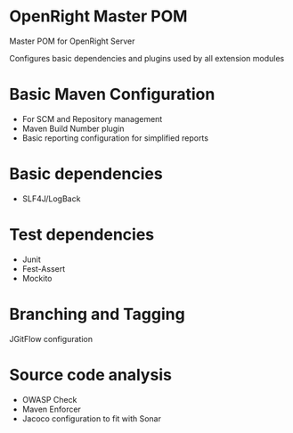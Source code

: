 # OpenRight Master POM
Master POM for OpenRight Server

Configures basic dependencies and plugins used by all extension modules

# Basic Maven Configuration
- For SCM and Repository management
- Maven Build Number plugin
- Basic reporting configuration for simplified reports

# Basic dependencies
- SLF4J/LogBack

# Test dependencies
- Junit
- Fest-Assert
- Mockito

# Branching and Tagging
JGitFlow configuration

# Source code analysis
- OWASP Check
- Maven Enforcer
- Jacoco configuration to fit with Sonar


